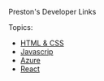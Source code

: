 Preston's Developer Links

Topics:

- [HTML & CSS](./webdev)
- [Javascrip](./javascript)
- [Azure](./azure)
- [React](./react)
